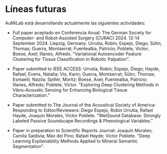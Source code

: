 # Líneas futuras

AuMiLab está desarrollando actualmente las siguientes actividades:

- Full paper aceptado en Conferencia Anual: The German Society for Computer- and Robot-Assisted Surgery (CURAC) 2024. 12-14 September 2024. Liepzig, Germany.
Urrutia, Robin; Espejo, Diego; Sühn, Thomas; Guerra, Montserrat; Fuentealba, Patricio; Poblete, Víctor; Boese, Axel; Illanes, Alfredo. "Variational Autoencoder Feature Clustering for Tissue Classification in Robotic Palpation".

- Paper submitted to IEEE ACCESS:
Urrutia, Robin; Espejo, Diego; Hayde, Rafael; Evens, Natalia; Vío, Karin; Guerra, Montserrat; Sühn, Thomas; Esmaeili, Nazila; Spiller, Moritz; Boese, Axel; Fuentealba, Patricio; Illanes, Alfredo; Poblete, Víctor. "Exploring Deep Clustering Methods in Vibro-Acoustic Sensing for Enhancing Biological Tissue Characterization."

- Paper submitted to The Journal of the Acoustical Society of America:
Responding to Editor/Reviewers:
Diego Espejo, Robin Urrutia, Rafael Hayde, Joaquín Morales, Víctor Poblete. "WetSound Database: Strongly Labeled Passive Soundscape Recordings & Phenological Variables."

- Paper in preparation to Scientific Reports Journal:
Joaquín Morales; Camila Saldivia; Max del Pino; Rafael Hayde; Víctor Poblete. "Deep Learning Explainability Methods Applied to Mineral Semantic Segmentation".






